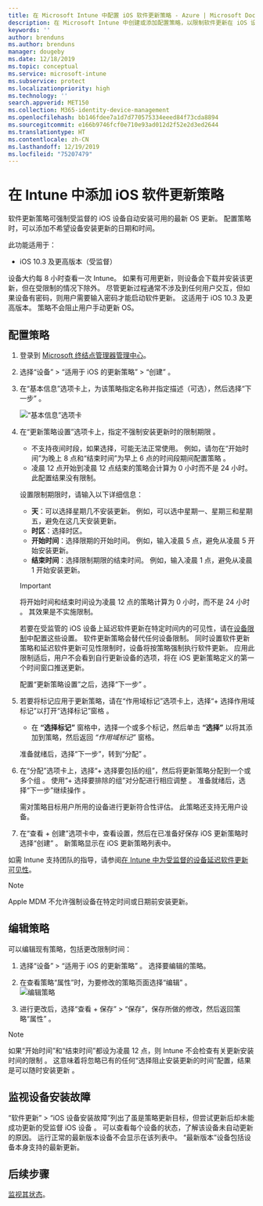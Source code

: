 ```yaml
---
title: 在 Microsoft Intune 中配置 iOS 软件更新策略 - Azure | Microsoft Docs
description: 在 Microsoft Intune 中创建或添加配置策略，以限制软件更新在 iOS 设备上自动安装的时间。 可以选择不安装更新的日期和时间。 还可以将此策略分配给组、用户或设备，并检查是否存在任何安装故障。
keywords: ''
author: brenduns
ms.author: brenduns
manager: dougeby
ms.date: 12/18/2019
ms.topic: conceptual
ms.service: microsoft-intune
ms.subservice: protect
ms.localizationpriority: high
ms.technology: ''
search.appverid: MET150
ms.collection: M365-identity-device-management
ms.openlocfilehash: bb146fdee7a1d7d770575334eeed84f73cda8894
ms.sourcegitcommit: e166b9746fcf0e710e93ad012d2f52e2d3ed2644
ms.translationtype: HT
ms.contentlocale: zh-CN
ms.lasthandoff: 12/19/2019
ms.locfileid: "75207479"
---
```

# <a name="add-ios-software-update-policies-in-intune"></a>在 Intune 中添加 iOS 软件更新策略

软件更新策略可强制受监督的 iOS 设备自动安装可用的最新 OS 更新。 配置策略时，可以添加不希望设备安装更新的日期和时间。

此功能适用于：

- iOS 10.3 及更高版本（受监督）

设备大约每 8 小时查看一次 Intune。 如果有可用更新，则设备会下载并安装该更新，但在受限制的情况下除外。 尽管更新过程通常不涉及到任何用户交互，但如果设备有密码，则用户需要输入密码才能启动软件更新。 这适用于 iOS 10.3 及更高版本。 策略不会阻止用户手动更新 OS。

## <a name="configure-the-policy"></a>配置策略

1. 登录到 [Microsoft 终结点管理器管理中心](https://go.microsoft.com/fwlink/?linkid=2109431)。
2. 选择“设备”   > “适用于 iOS 的更新策略”   > “创建”  。
3. 在“基本信息”选项卡上，为该策略指定名称并指定描述（可选），然后选择“下一步”   。

   ![“基本信息”选项卡](./media/software-updates-ios/basics-tab.png) 

4. 在“更新策略设置”选项卡上，指定不强制安装更新时的限制期限  。  
   - 不支持夜间时段，如果选择，可能无法正常使用。 例如，请勿在“开始时间”为晚上 8 点和“结束时间”为早上 6 点的时间段期间配置策略   。
   - 凌晨 12 点开始到凌晨 12 点结束的策略会计算为 0 小时而不是 24 小时。 此配置结果没有限制。

   设置限制期限时，请输入以下详细信息：

   - **天**：可以选择星期几不安装更新。 例如，可以选中星期一、星期三和星期五，避免在这几天安装更新。
   - **时区**：选择时区。
   - **开始时间**：选择限期的开始时间。 例如，输入凌晨 5 点，避免从凌晨 5 开始安装更新。
   - **结束时间**：选择限制期限的结束时间。 例如，输入凌晨 1 点，避免从凌晨 1 开始安装更新。
  
   > [!IMPORTANT]  
   > 将开始时间和结束时间设为凌晨 12 点的策略计算为 0 小时，而不是 24 小时   。 其效果是不实施限制。  
    
   若要在受监管的 iOS 设备上延迟软件更新在特定时间内的可见性，请在[设备限制](../configuration/device-restrictions-ios.md#general)中配置这些设置。 软件更新策略会替代任何设备限制。 同时设置软件更新策略和延迟软件更新可见性限制时，设备将按策略强制执行软件更新。 应用此限制适后，用户不会看到自行更新设备的选项，将在 iOS 更新策略定义的第一个时间窗口推送更新。

   配置“更新策略设置”之后，选择“下一步”   。 

5. 若要将标记应用于更新策略，请在“作用域标记”选项卡上，选择“+ 选择作用域标记”以打开“选择标记”窗格    。
   
   - 在 **“选择标记”** 窗格中，选择一个或多个标记，然后单击 **“选择”** 以将其添加到策略，然后返回 *“作用域标记”* 窗格。  

   准备就绪后，选择“下一步”，转到“分配”   。

6. 在“分配”选项卡上，选择“+ 选择要包括的组”，然后将更新策略分配到一个或多个组   。 使用“+ 选择要排除的组”对分配进行相应调整  。 准备就绪后，选择“下一步”继续操作  。 

   需对策略目标用户所用的设备进行更新符合性评估。 此策略还支持无用户设备。

7. 在“查看 + 创建”选项卡中，查看设置，然后在已准备好保存 iOS 更新策略时选择“创建”   。 新策略显示在 iOS 更新策略列表中。


如需 Intune 支持团队的指导，请参阅[在 Intune 中为受监督的设备延迟软件更新可见性](https://techcommunity.microsoft.com/t5/Intune-Customer-Success/Delaying-visibility-of-software-updates-in-Intune-for-supervised/ba-p/345753)。

> [!NOTE]
> Apple MDM 不允许强制设备在特定时间或日期前安装更新。

## <a name="edit-a-policy"></a>编辑策略
可以编辑现有策略，包括更改限制时间：

1. 选择“设备”   > “适用于 iOS 的更新策略”  。 选择要编辑的策略。

2. 在查看策略“属性”时，为要修改的策略页面选择“编辑”   。  
   ![编辑策略](./media/software-updates-ios/edit-policy.png)   

3. 进行更改后，选择“查看 + 保存” > “保存”，保存所做的修改，然后返回策略“属性”    。  
 
> [!NOTE]
> 如果“开始时间”和“结束时间”都设为凌晨 12 点，则 Intune 不会检查有关更新安装时间的限制   。 这意味着将忽略已有的任何“选择阻止安装更新的时间”配置，结果是可以随时安装更新  。  


## <a name="monitor-device-installation-failures"></a>监视设备安装故障
<!-- 1352223 -->
“软件更新” > “iOS 设备安装故障”列出了虽是策略更新目标，但尝试更新后却未能成功更新的受监督 iOS 设备   。 可以查看每个设备的状态，了解该设备未自动更新的原因。 运行正常的最新版本设备不会显示在该列表中。 “最新版本”设备包括设备本身支持的最新更新。

## <a name="next-steps"></a>后续步骤

[监视其状态](../configuration/device-profile-monitor.md)。
